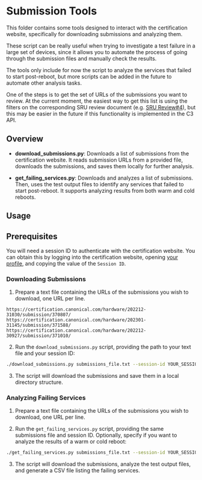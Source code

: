 # Submission Tools

This folder contains some tools designed to interact with the certification
website, specifically for downloading submissions and analyzing them.

These script can be really useful when trying to investigate a test failure in 
a large set of devices, since it allows you to automate the process of going
through the submission files and manually check the results.

The tools only include for now the script to analyze the services that failed
to start post-reboot, but more scripts can be added in the future to automate
other analysis tasks.

One of the steps is to get the set of URLs of the submissions you want to
review. At the current moment, the easiest way to get this list is using the
filters on the corresponding SRU review document (e.g. [SRU Review#4](https://docs.google.com/spreadsheets/d/1m-YrtOiGH8XM5dZY9n6UcNeY-sJebyNUQar053VvBb0/edit?gid=1644139636#gid=1644139636)),
but this may be easier in the future if this functionality is implemented in the
C3 API.

## Overview

- **download_submissions.py**: Downloads a list of submissions from the
   certification website. It reads submission URLs from a provided file,
   downloads the submissions, and saves them locally for further analysis.

- **get_failing_services.py**: Downloads and analyzes a list of submissions.
   Then, uses the test output files to identify any services that failed to
   start post-reboot. It supports analyzing results from both warm and cold
   reboots.

## Usage

## Prerequisites

You will need a session ID to authenticate with the certification website. You
can obtain this by logging into the certification website, opening 
[your profile](https://certification.canonical.com/me/), and copying the value
of the `Session ID`.   

### Downloading Submissions

1. Prepare a text file containing the URLs of the submissions you wish to
   download, one URL per line.

```
https://certification.canonical.com/hardware/202212-31030/submission/370807/
https://certification.canonical.com/hardware/202301-31145/submission/371588/
https://certification.canonical.com/hardware/202212-30927/submission/371010/
```

2. Run the `download_submissions.py` script, providing the path to your text
   file and your session ID:

```sh
./download_submissions.py submissions_file.txt --session-id YOUR_SESSION_ID
```

3. The script will download the submissions and save them in a local directory
   structure.

### Analyzing Failing Services

1. Prepare a text file containing the URLs of the submissions you wish to
   download, one URL per line.

2. Run the `get_failing_services.py` script, providing the same submissions file
   and session ID. Optionally, specify if you want to analyze the results of a
   warm or cold reboot:

```sh
./get_failing_services.py submissions_file.txt --session-id YOUR_SESSION_ID --test post-warm-reboot
```

3. The script will download the submissions, analyze the test output files, and
   generate a CSV file listing the failing services. 
